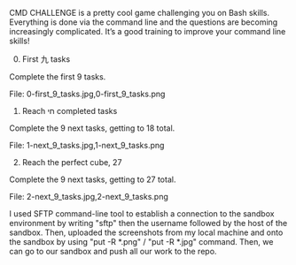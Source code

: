 CMD CHALLENGE is a pretty cool game challenging you on Bash skills. Everything is done via the command line and the questions are becoming increasingly complicated. It’s a good training to improve your command line skills!

0. First 九 tasks

Complete the first 9 tasks.

File: 0-first_9_tasks.jpg,0-first_9_tasks.png

1. Reach חי completed tasks

Complete the 9 next tasks, getting to 18 total.

File: 1-next_9_tasks.jpg,1-next_9_tasks.png

2. Reach the perfect cube, 27

Complete the 9 next tasks, getting to 27 total.

File: 2-next_9_tasks.jpg,2-next_9_tasks.png

I used SFTP command-line tool to establish a connection to the sandbox environment by writing "sftp" then the username followed by the host of the sandbox.
Then, uploaded the screenshots from my local machine and onto the sandbox by using "put -R *.png" / "put -R *.jpg" command.
Then, we can go to our sandbox and push all our work to the repo.
